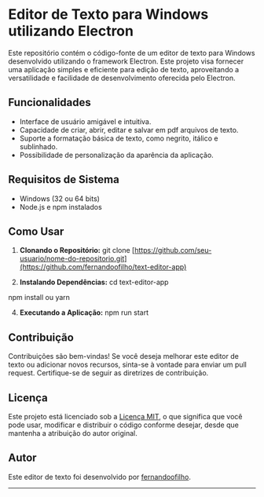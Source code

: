 # Editor de Texto para Windows utilizando Electron

Este repositório contém o código-fonte de um editor de texto para Windows desenvolvido utilizando o framework Electron. Este projeto visa fornecer uma aplicação simples e eficiente para edição de texto, aproveitando a versatilidade e facilidade de desenvolvimento oferecida pelo Electron.

## Funcionalidades

- Interface de usuário amigável e intuitiva.
- Capacidade de criar, abrir, editar e salvar em pdf arquivos de texto.
- Suporte a formatação básica de texto, como negrito, itálico e sublinhado.
- Possibilidade de personalização da aparência da aplicação.

## Requisitos de Sistema

- Windows (32 ou 64 bits)
- Node.js e npm instalados

## Como Usar

1. **Clonando o Repositório:**
git clone [https://github.com/seu-usuario/nome-do-repositorio.git](https://github.com/fernandoofilho/text-editor-app)


2. **Instalando Dependências:**
cd text-editor-app

npm install ou yarn


4. **Executando a Aplicação:**
npm run start


## Contribuição

Contribuições são bem-vindas! Se você deseja melhorar este editor de texto ou adicionar novos recursos, sinta-se à vontade para enviar um pull request. Certifique-se de seguir as diretrizes de contribuição.

## Licença

Este projeto está licenciado sob a [Licença MIT](LICENSE), o que significa que você pode usar, modificar e distribuir o código conforme desejar, desde que mantenha a atribuição do autor original.

## Autor

Este editor de texto foi desenvolvido por [fernandoofilho](https://github.com/fernandoofilho).

---
